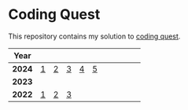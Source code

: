 # Coding Quest

This repository contains my solution to [coding quest][codingquest].

| **Year** |           |           |           |           |           |     |     |     |     |     |
| -------- | --------- | --------- | --------- | --------- | --------- | --- | --- | --- | --- | --- |
| **2024** | [1][2401] | [2][2402] | [3][2403] | [4][2404] | [5][2405] |     |     |     |     |     |
| **2023** |           |           |           |           |           |     |     |     |     |     |
| **2022** | [1][2201] | [2][2202] | [3][2203] |           |           |     |     |     |     |     |

[2201]: ./coding_quest_2022/day01.py
[2202]: ./coding_quest_2022/day02.py
[2203]: ./coding_quest_2022/day03.py
[2401]: ./coding_quest_2024/day01.py
[2402]: ./coding_quest_2024/day02.py
[2403]: ./coding_quest_2024/day03.py
[2404]: ./coding_quest_2024/day04.py
[2405]: ./coding_quest_2024/day05.py
[codingquest]: https://codingquest.io

